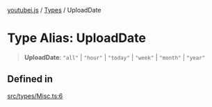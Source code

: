 [youtubei.js](../../../README.md) / [Types](../README.md) / UploadDate

# Type Alias: UploadDate

> **UploadDate**: `"all"` \| `"hour"` \| `"today"` \| `"week"` \| `"month"` \| `"year"`

## Defined in

[src/types/Misc.ts:6](https://github.com/LuanRT/YouTube.js/blob/305a398158a6cac82e6ef288fed4bf1661c89d52/src/types/Misc.ts#L6)
